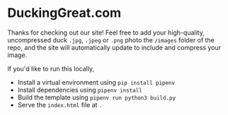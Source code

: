 # DuckingGreat.com

Thanks for checking out our site! Feel free to add your high-quality, uncompressed duck `.jpg`, `.jpeg` or `.png` photo the `/images` folder of the repo, and the site will automatically update to include and compress your image.

If you'd like to run this locally,

- Install a virtual environment using `pip install pipenv`
- Install dependencies using `pipenv install`
- Build the template using `pipenv run python3 build.py`
- Serve the `index.html` file at `.`
